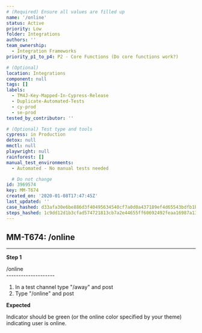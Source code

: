 ```yaml
---
# (Required) Ensure all values are filled up
name: '/online'
status: Active
priority: Low
folder: Integrations
authors: ''
team_ownership:
  - Integration Frameworks
priority_p1_to_p4: P2 - Core Functions (Do core functions work?)

# (Optional)
location: Integrations
component: null
tags: []
labels:
  - TM4J-Key-Mapped-In-Cypress-Release
  - Duplicate-Automated-Tests
  - cy-prod
  - se-prod
tested_by_contributor: ''

# (Optional) Test type and tools
cypress: in Production
detox: null
mmctl: null
playwright: null
rainforest: []
manual_test_environments:
  - Automated - No manual tests needed

  # Do not change
id: 3969574
key: MM-T674
created_on: '2020-01-08T17:47:45Z'
last_updated: ''
case_hashed: d33afa30e6be886d3f40495634540cf7a0d0a437189ef4d65543bdfb1b399047a877ae0dcbd795e2d58190ddb96e4166
steps_hashed: 1c9dd12d1b3cfad574721813cb7a2e44655ff60692492feaa16987a13b9ca531ec324283456f518d22ae9224c491242c
---
```


<!-- (Auto-generated) Based on frontmatter's "key" and "name" -->

## MM-T674: /online

---

**Step 1**

/online\
\--------------------

1. In a test channel type "/away" and post
2. Type "/online" and post

**Expected**

Indicator should be green (or the online color specified by your theme) indicating user is online.
